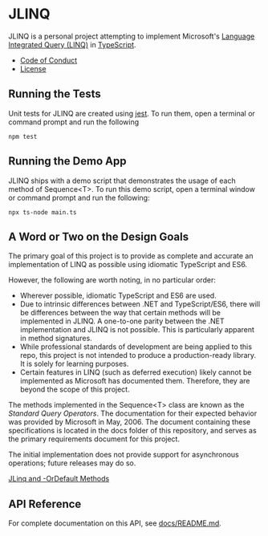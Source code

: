 # JLINQ

JLINQ is a personal project attempting to implement Microsoft's [Language Integrated Query (LINQ)](https://docs.microsoft.com/en-us/dotnet/standard/linq/) in [TypeScript](https://www.typescriptlang.org/docs/).

* [Code of Conduct](CODE_OF_CONDUCT.md)
* [License](LICENSE)

## Running the Tests

Unit tests for JLINQ are created using [jest](https://jestjs.io/). To run them, open a terminal or command prompt and run the following

```
npm test
```

## Running the Demo App

JLINQ ships with a demo script that demonstrates the usage of each method of Sequence&lt;T&gt;. To run this demo script, open a terminal window or command prompt and run the following:

```
npx ts-node main.ts
```

## A Word or Two on the Design Goals

The primary goal of this project is to provide as complete and accurate an implementation of LINQ as possible using idiomatic TypeScript and ES6.

However, the following are worth noting, in no particular order:

- Wherever possible, idiomatic TypeScript and ES6 are used.
- Due to intrinsic differences between .NET and TypeScript/ES6, there will be differences between the way that certain methods will be implemented in JLINQ. A one-to-one parity between the .NET implementation and JLINQ is not possible. This is particularly apparent in method signatures.
- While professional standards of development are being applied to this repo, this project is not intended to produce a production-ready library. It is solely for learning purposes.
- Certain features in LINQ (such as deferred execution) likely cannot be implemented as Microsoft has documented them. Therefore, they are beyond the scope of this project.

The methods implemented in the Sequence&lt;T&gt; class are known as the _Standard Query Operators_. The documentation for their expected behavior was provided by Microsoft in May, 2006. The document containing these specifications is located in the docs folder of this repository, and serves as the primary requirements document for this project.

The initial implementation does not provide support for asynchronous operations; future releases may do so.

[JLinq and -OrDefault Methods](xxxOrDefault.md)

## API Reference

For complete documentation on this API, see [docs/README.md](docs/README.md).
